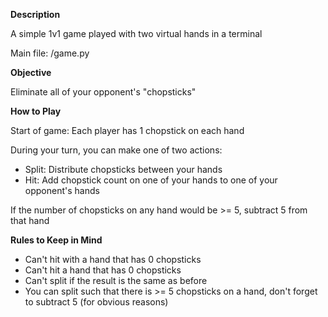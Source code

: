 **Description**

A simple 1v1 game played with two virtual hands in a terminal

Main file: /game.py

**Objective** 

Eliminate all of your opponent's "chopsticks"

**How to Play**

Start of game: Each player has 1 chopstick on each hand

During your turn, you can make one of two actions:
- Split: Distribute chopsticks between your hands 
- Hit: Add chopstick count on one of your hands to one of your opponent's hands

If the number of chopsticks on any hand would be >= 5, subtract 5 from that hand 

**Rules to Keep in Mind**
- Can't hit with a hand that has 0 chopsticks
- Can't hit a hand that has 0 chopsticks
- Can't split if the result is the same as before
- You can split such that there is >= 5 chopsticks on a hand, don't forget to subtract 5 (for obvious reasons)


